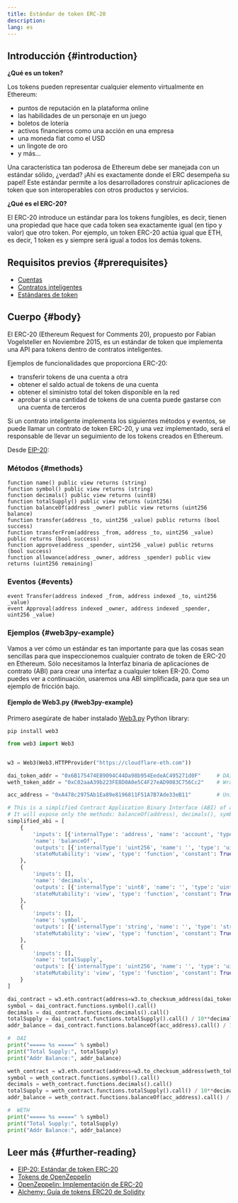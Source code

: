 ```yaml
---
title: Estándar de token ERC-20
description:
lang: es
---
```


## Introducción \{#introduction}

**¿Qué es un token?**

Los tokens pueden representar cualquier elemento virtualmente en Ethereum:

- puntos de reputación en la plataforma online
- las habilidades de un personaje en un juego
- boletos de lotería
- activos financieros como una acción en una empresa
- una moneda fiat como el USD
- un lingote de oro
- y más...

Una característica tan poderosa de Ethereum debe ser manejada con un estándar sólido, ¿verdad? ¡Ahí es exactamente donde el ERC desempeña su papel! Este estándar permite a los desarrolladores construir aplicaciones de token que son interoperables con otros productos y servicios.

**¿Qué es el ERC-20?**

El ERC-20 introduce un estándar para los tokens fungibles, es decir, tienen una propiedad que hace que cada token sea exactamente igual (en tipo y valor) que otro token. Por ejemplo, un token ERC-20 actúa igual que ETH, es decir, 1 token es y siempre será igual a todos los demás tokens.

## Requisitos previos \{#prerequisites}

- [Cuentas](/developers/docs/accounts)
- [Contratos inteligentes](/developers/docs/smart-contracts/)
- [Estándares de token](/developers/docs/standards/tokens/)

## Cuerpo \{#body}

El ERC-20 (Ethereum Request for Comments 20), propuesto por Fabian Vogelsteller en Noviembre 2015, es un estándar de token que implementa una API para tokens dentro de contratos inteligentes.

Ejemplos de funcionalidades que proporciona ERC-20:

- transferir tokens de una cuenta a otra
- obtener el saldo actual de tokens de una cuenta
- obtener el siministro total del token disponible en la red
- aprobar si una cantidad de tokens de una cuenta puede gastarse con una cuenta de terceros

Si un contrato inteligente implementa los siguientes métodos y eventos, se puede llamar un contrato de token ERC-20, y una vez implementado, será el responsable de llevar un seguimiento de los tokens creados en Ethereum.

Desde [EIP-20](https://eips.ethereum.org/EIPS/eip-20):

### Métodos \{#methods}

```solidity
function name() public view returns (string)
function symbol() public view returns (string)
function decimals() public view returns (uint8)
function totalSupply() public view returns (uint256)
function balanceOf(address _owner) public view returns (uint256 balance)
function transfer(address _to, uint256 _value) public returns (bool success)
function transferFrom(address _from, address _to, uint256 _value) public returns (bool success)
function approve(address _spender, uint256 _value) public returns (bool success)
function allowance(address _owner, address _spender) public view returns (uint256 remaining)
```

### Eventos \{#events}

```solidity
event Transfer(address indexed _from, address indexed _to, uint256 _value)
event Approval(address indexed _owner, address indexed _spender, uint256 _value)
```

### Ejemplos \{#web3py-example}

Vamos a ver cómo un estándar es tan importante para que las cosas sean sencillas para que inspeccionemos cualquier contrato de token de ERC-20 en Ethereum. Sólo necesitamos la Interfaz binaria de aplicaciones de contrato (ABI) para crear una interfaz a cualquier token ER-20. Como puedes ver a continuación, usaremos una ABI simplificada, para que sea un ejemplo de fricción bajo.

#### Ejemplo de Web3.py \{#web3py-example}

Primero asegúrate de haber instalado [Web3.py](https://web3py.readthedocs.io/en/stable/quickstart.html#installation) Python library:

```
pip install web3
```

```python
from web3 import Web3


w3 = Web3(Web3.HTTPProvider("https://cloudflare-eth.com"))

dai_token_addr = "0x6B175474E89094C44Da98b954EedeAC495271d0F"     # DAI
weth_token_addr = "0xC02aaA39b223FE8D0A0e5C4F27eAD9083C756Cc2"    # Wrapped ether (WETH)

acc_address = "0xA478c2975Ab1Ea89e8196811F51A7B7Ade33eB11"        # Uniswap V2: DAI 2

# This is a simplified Contract Application Binary Interface (ABI) of an ERC-20 Token Contract.
# It will expose only the methods: balanceOf(address), decimals(), symbol() and totalSupply()
simplified_abi = [
    {
        'inputs': [{'internalType': 'address', 'name': 'account', 'type': 'address'}],
        'name': 'balanceOf',
        'outputs': [{'internalType': 'uint256', 'name': '', 'type': 'uint256'}],
        'stateMutability': 'view', 'type': 'function', 'constant': True
    },
    {
        'inputs': [],
        'name': 'decimals',
        'outputs': [{'internalType': 'uint8', 'name': '', 'type': 'uint8'}],
        'stateMutability': 'view', 'type': 'function', 'constant': True
    },
    {
        'inputs': [],
        'name': 'symbol',
        'outputs': [{'internalType': 'string', 'name': '', 'type': 'string'}],
        'stateMutability': 'view', 'type': 'function', 'constant': True
    },
    {
        'inputs': [],
        'name': 'totalSupply',
        'outputs': [{'internalType': 'uint256', 'name': '', 'type': 'uint256'}],
        'stateMutability': 'view', 'type': 'function', 'constant': True
    }
]

dai_contract = w3.eth.contract(address=w3.to_checksum_address(dai_token_addr), abi=simplified_abi)
symbol = dai_contract.functions.symbol().call()
decimals = dai_contract.functions.decimals().call()
totalSupply = dai_contract.functions.totalSupply().call() / 10**decimals
addr_balance = dai_contract.functions.balanceOf(acc_address).call() / 10**decimals

#  DAI
print("===== %s =====" % symbol)
print("Total Supply:", totalSupply)
print("Addr Balance:", addr_balance)

weth_contract = w3.eth.contract(address=w3.to_checksum_address(weth_token_addr), abi=simplified_abi)
symbol = weth_contract.functions.symbol().call()
decimals = weth_contract.functions.decimals().call()
totalSupply = weth_contract.functions.totalSupply().call() / 10**decimals
addr_balance = weth_contract.functions.balanceOf(acc_address).call() / 10**decimals

#  WETH
print("===== %s =====" % symbol)
print("Total Supply:", totalSupply)
print("Addr Balance:", addr_balance)
```

## Leer más \{#further-reading}

- [EIP-20: Estándar de token ERC-20](https://eips.ethereum.org/EIPS/eip-20)
- [Tokens de OpenZeppelin](https://docs.openzeppelin.com/contracts/3.x/tokens#ERC20)
- [OpenZeppelin: Implementación de ERC-20](https://github.com/OpenZeppelin/openzeppelin-contracts/blob/master/contracts/token/ERC20/ERC20.sol)
- [Alchemy: Guía de tokens ERC20 de Solidity](https://www.alchemy.com/overviews/erc20-solidity)
